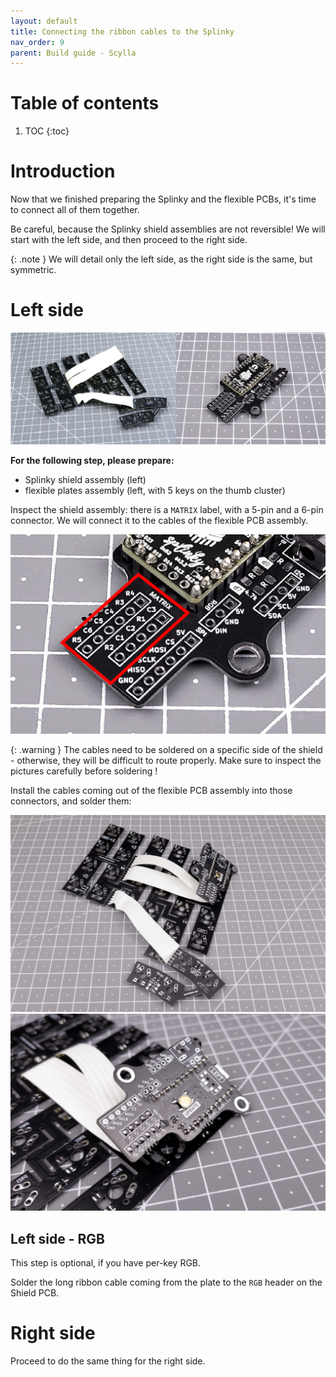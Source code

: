 ```yaml
---
layout: default
title: Connecting the ribbon cables to the Splinky
nav_order: 9
parent: Build guide - Scylla
---
```


# Table of contents

1. TOC
{:toc}

# Introduction

Now that we finished preparing the Splinky and the flexible PCBs, it's time to connect all of them together. 

Be careful, because the Splinky shield assemblies are not reversible! We will start 
with the left side, and then proceed to the right side.

{: .note }
We will detail only the left side, as the right side is the same, but symmetric.

# Left side

![](../assets/pics/guides/charybdis/44.jpg)

**For the following step, please prepare:**
- Splinky shield assembly (left)
- flexible plates assembly (left, with 5 keys on the thumb cluster)

Inspect the shield assembly: there is a `MATRIX` label, with a 5-pin and a 6-pin connector. We will connect it to the cables of the flexible PCB assembly.

![](../assets/pics/guides/charybdis/45.jpg)

{: .warning }
The cables need to be soldered on a specific side of the shield - otherwise, they will be difficult to route properly. Make sure to inspect the pictures carefully before soldering !

Install the cables coming out of the flexible PCB assembly into those connectors, and solder them:

![](../assets/pics/guides/charybdis/59.jpg)
![](../assets/pics/guides/charybdis/62.jpg)


## Left side - RGB

This step is optional, if you have per-key RGB.

Solder the long ribbon cable coming from the plate to the `RGB` header on the Shield PCB.

# Right side

Proceed to do the same thing for the right side.